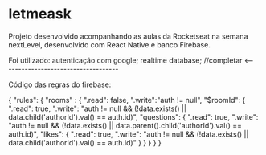 # letmeask

Projeto desenvolvido acompanhando as aulas da Rocketseat na semana nextLevel, desenvolvido com React Native e banco Firebase.

Foi utilizado:
autenticação com google;
realtime database;
//completar <------------------------------------

Código das regras do firebase:

{
  "rules": {
    "rooms" : {
      ".read": false,
      ".write":"auth != null",
      "$roomId": {
        ".read": true,
        ".write": "auth != null && (!data.exists() || data.child('authorId').val() == auth.id)",
        "questions": {
          ".read": true,
          ".write": "auth != null && (!data.exists() || data.parent().child('authorId').val() == auth.id)",
          "likes": {
            ".read": true,
            ".write": "auth != null && (!data.exists() || data.child('authorId').val() == auth.id)"
          }
        }
      }
    }
  }
